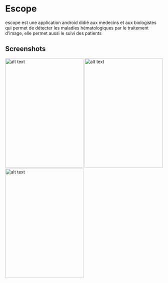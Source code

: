 # Escope

escope est une application android didié aux medecins et aux biologistes qui permet de détecter les maladies
hématologiques par le traitement d'image, elle permet aussi le suivi des patients

## Screenshots

<img src="https://user-images.githubusercontent.com/37215501/48899857-0cd75380-ee51-11e8-8b77-7e69a3c51f36.jpg" alt="alt text" width="250" height="350">

<img src="https://user-images.githubusercontent.com/37215501/48900859-dc44e900-ee53-11e8-8c11-fae03fd3cebc.png" alt="alt text" width="250" height="350" >

<img src="https://user-images.githubusercontent.com/37215501/48900895-fe3e6b80-ee53-11e8-99a2-0a234cfc51ee.png" alt="alt text" width="250" height="350">

